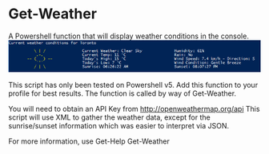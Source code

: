 # Get-Weather
A Powershell function that will display weather conditions in the console. 
![Alt text](/get-weather_ss.png?raw=true "Get-Weather Screenshot")

This script has only been tested on Powershell v5. Add this function to your profile for best results.
The function is called by way of Get-Weather. 

You will need to obtain an API Key from http://openweathermap.org/api
This script will use XML to gather the weather data, except for the sunrise/sunset information which was easier to interpret via JSON.

For more information, use Get-Help Get-Weather
